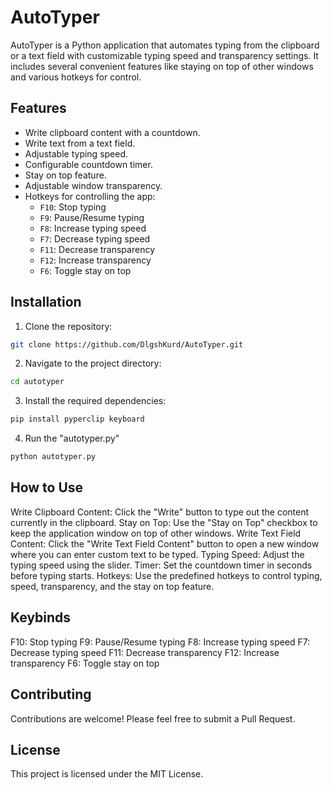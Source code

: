 # AutoTyper

AutoTyper is a Python application that automates typing from the clipboard or a text field with customizable typing speed and transparency settings. It includes several convenient features like staying on top of other windows and various hotkeys for control.

## Features

- Write clipboard content with a countdown.
- Write text from a text field.
- Adjustable typing speed.
- Configurable countdown timer.
- Stay on top feature.
- Adjustable window transparency.
- Hotkeys for controlling the app:
  - `F10`: Stop typing
  - `F9`: Pause/Resume typing
  - `F8`: Increase typing speed
  - `F7`: Decrease typing speed
  - `F11`: Decrease transparency
  - `F12`: Increase transparency
  - `F6`: Toggle stay on top

## Installation

1. Clone the repository:

```bash
git clone https://github.com/DlgshKurd/AutoTyper.git
```
2. Navigate to the project directory:
```bash
cd autotyper
```
3. Install the required dependencies:
```bash
pip install pyperclip keyboard
```
4. Run the "autotyper.py"
```bash
python autotyper.py
```
## How to Use

Write Clipboard Content: Click the "Write" button to type out the content currently in the clipboard.
Stay on Top: Use the "Stay on Top" checkbox to keep the application window on top of other windows.
Write Text Field Content: Click the "Write Text Field Content" button to open a new window where you can enter custom text to be typed.
Typing Speed: Adjust the typing speed using the slider.
Timer: Set the countdown timer in seconds before typing starts.
Hotkeys: Use the predefined hotkeys to control typing, speed, transparency, and the stay on top feature.

## Keybinds

F10: Stop typing
F9: Pause/Resume typing
F8: Increase typing speed
F7: Decrease typing speed
F11: Decrease transparency
F12: Increase transparency
F6: Toggle stay on top

## Contributing

Contributions are welcome! Please feel free to submit a Pull Request.

## License

This project is licensed under the MIT License.

